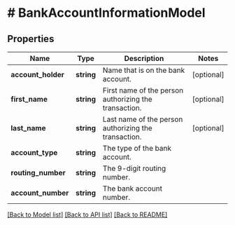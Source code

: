 # # BankAccountInformationModel

## Properties

Name | Type | Description | Notes
------------ | ------------- | ------------- | -------------
**account_holder** | **string** | Name that is on the bank account. | [optional]
**first_name** | **string** | First name of the person authorizing the transaction. | [optional]
**last_name** | **string** | Last name of the person authorizing the transaction. | [optional]
**account_type** | **string** | The type of the bank account. |
**routing_number** | **string** | The 9-digit routing number. |
**account_number** | **string** | The bank account number. |

[[Back to Model list]](../../README.md#models) [[Back to API list]](../../README.md#endpoints) [[Back to README]](../../README.md)
